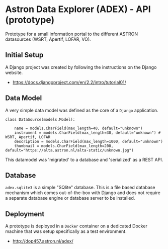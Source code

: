 # Astron Data Explorer (ADEX) - API (prototype)

Prototype for a small information portal to the different ASTRON datasources (WSRT, Apertif, LOFAR, VO).

## Initial Setup
A Django project was created by following the instructions on the Django website.
* https://docs.djangoproject.com/en/2.2/intro/tutorial01/

## Data Model

A very simple data model was defined as the core of a `Django` application.

```
class DataSource(models.Model):

    name = models.CharField(max_length=40, default="unknown")
    instrument = models.CharField(max_length=30, default="unknown") # WSRT, Apertif, LOFAR
    description = models.CharField(max_length=1000, default="unknown")
    thumbnail = models.CharField(max_length=200, default="https://alta.astron.nl/alta-static/unknown.jpg")

```

This datamodel was 'migrated' to a database and 'serialized' as a REST API.

## Database
`adex.sqlite3` is a simple "SQlite" database. This is a file based database mechanism which comes out-of-the-box with 
Django and does not require a separate database engine or database server to be installed.

## Deployment
A prototype is deployed in a `Docker` container on a dedicated Docker machine that was setup specifically as a 
test environment.

* http://dop457.astron.nl/adex/

